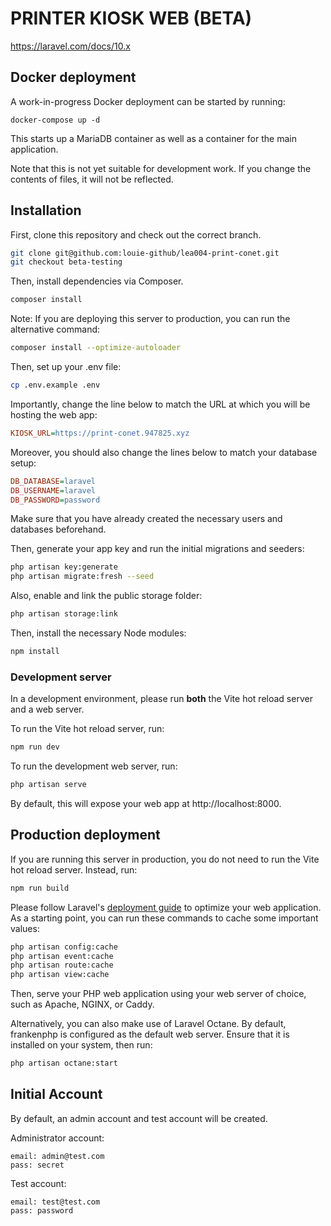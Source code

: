 # PRINTER KIOSK WEB (BETA)

https://laravel.com/docs/10.x

## Docker deployment
A work-in-progress Docker deployment can be started by running:
```
docker-compose up -d
```
This starts up a MariaDB container as well as a container for the main application.

Note that this is not yet suitable for development work. If you change
the contents of files, it will not be reflected.

## Installation

First, clone this repository and check out the correct branch.
```bash
git clone git@github.com:louie-github/lea004-print-conet.git
git checkout beta-testing
```

Then, install dependencies via Composer.
```bash
composer install
```
Note: If you are deploying this server to production, you can run the
alternative command:
```bash
composer install --optimize-autoloader
```

Then, set up your .env file:
```bash
cp .env.example .env
```

Importantly, change the line below to match the URL at which you will be
hosting the web app:
```ini
KIOSK_URL=https://print-conet.947825.xyz
```

Moreover, you should also change the lines below to match your database
setup:
```ini
DB_DATABASE=laravel
DB_USERNAME=laravel
DB_PASSWORD=password
```
Make sure that you have already created the necessary users and
databases beforehand.

Then, generate your app key and run the initial migrations and seeders:
```bash
php artisan key:generate
php artisan migrate:fresh --seed
```

Also, enable and link the public storage folder:
```bash
php artisan storage:link
```


Then, install the necessary Node modules:
```bash
npm install
```

### Development server
In a development environment, please run **both** the Vite hot reload
server and a web server.

To run the Vite hot reload server, run:
```bash
npm run dev
```

To run the development web server, run:
```bash
php artisan serve
```

By default, this will expose your web app at http://localhost:8000.

## Production deployment
If you are running this server in production, you do not need to run the
Vite hot reload server. Instead, run:
```bash
npm run build
```

Please follow Laravel's [deployment guide](https://laravel.com/docs/10.x/deployment#optimization)
to optimize your web application. As a starting point, you can run these
commands to cache some important values:
```bash
php artisan config:cache
php artisan event:cache
php artisan route:cache
php artisan view:cache
```

Then, serve your PHP web application using your web server of choice,
such as Apache, NGINX, or Caddy.

Alternatively, you can also make use of Laravel Octane. By default,
frankenphp is configured as the default web server. Ensure that it is
installed on your system, then run:
```bash
php artisan octane:start
```

## Initial Account
By default, an admin account and test account will be created.

Administrator account:
```
email: admin@test.com
pass: secret
```

Test account:
```
email: test@test.com
pass: password
```
